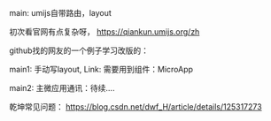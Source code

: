 main:
   umijs自带路由，layout

初次看官网有点复杂呀，
https://qiankun.umijs.org/zh

github找的网友的一个例子学习改版的：

main1:
   手动写layout, Link: 需要用到组件：MicroApp

main2:
   主微应用通讯：待续....


乾坤常见问题：
https://blog.csdn.net/dwf_H/article/details/125317273
